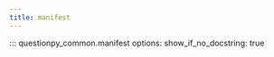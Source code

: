 ```yaml
---
title: manifest
---
```


::: questionpy_common.manifest
    options:
        show_if_no_docstring: true
